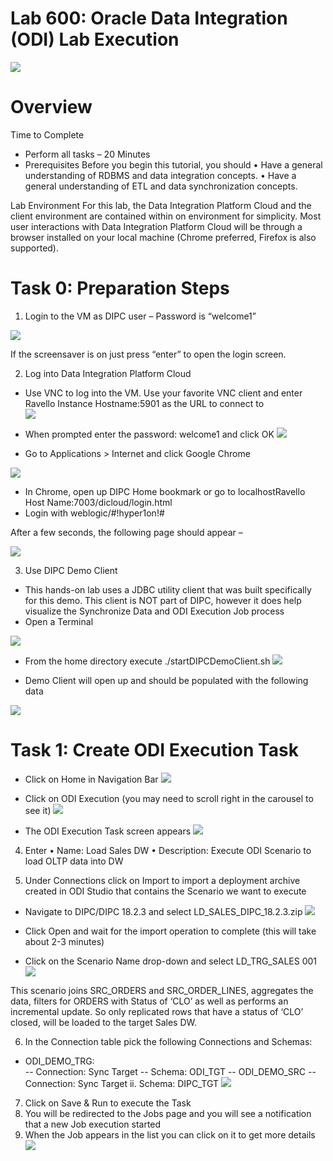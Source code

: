 
# Lab 600: Oracle Data Integration (ODI) Lab Execution
![](images/600/image600_0.png)
# Overview 

Time to Complete 
- Perform all tasks – 20 Minutes 
- Prerequisites 
Before you begin this tutorial, you should 
•	Have a general understanding of RDBMS and data integration concepts. 
•	Have a general understanding of ETL and data synchronization concepts. 

Lab Environment 
For this lab, the Data Integration Platform Cloud and the client environment are contained within on environment for simplicity.  Most user interactions with Data Integration Platform Cloud will be through a browser installed on your local machine (Chrome preferred, Firefox is also supported).   

# Task 0: Preparation Steps 


1. Login to the VM as DIPC user – Password is “welcome1”

![](images/600/image600_1.png)

 
If the screensaver is on just press “enter” to open the login screen. 

 
2.	Log into Data Integration Platform Cloud 
- Use VNC to log into the VM. Use your favorite VNC client and enter Ravello Instance Hostname:5901 as the URL to connect to  
![](images/600/image600_4.png)
- When prompted enter the password: welcome1 and click OK 
![](images/600/image600_5.png)

- Go to Applications > Internet and click Google Chrome 

![](images/600/image600_6.png)
- In Chrome, open up DIPC Home bookmark or go to localhostRavello Host Name:7003/dicloud/login.html
- Login with weblogic/#!hyper1on!#  

After a few seconds, the following page should appear – 

![](images/600/image600_7.png)

3. Use DIPC Demo Client 
- This hands-on lab uses a JDBC utility client that was built specifically for this demo.  This client is NOT part of DIPC, however it does help visualize the 
Synchronize Data and ODI Execution Job process 
- Open a Terminal 

![](images/600/image600_8.png)

- From the home directory execute ./startDIPCDemoClient.sh 
![](images/600/image600_9.png)

- Demo Client will open up and should be populated with the following data 

![](images/600/image600_10.png)

# Task 1: Create ODI Execution Task 

- Click on Home in Navigation Bar
![](images/600/image600_11.png)

- Click on ODI Execution (you may need to scroll right in the carousel to see it)
![](images/600/image600_12.png)

- The ODI Execution Task screen appears 
![](images/600/image600_13.png)

4. Enter
•	Name: Load Sales DW 
•	Description: Execute ODI Scenario to load OLTP data into DW 

5.	Under Connections click on Import to import a deployment archive created in ODI Studio that contains the Scenario we want to execute 
- Navigate to DIPC/DIPC 18.2.3 and select LD_SALES_DIPC_18.2.3.zip 
![](images/600/image600_14.png)

- Click Open and wait for the import operation to complete (this will take about 2-3 minutes) 
- Click on the Scenario Name drop-down and select LD_TRG_SALES 001 
![](images/600/image600_15.png)

This scenario joins SRC_ORDERS and SRC_ORDER_LINES, aggregates the data, filters for ORDERS with Status of ‘CLO’ as well as performs an incremental update. 
So only replicated rows that have a status of ‘CLO’ closed, will be loaded to the target Sales DW. 

6.	In the Connection table pick the following Connections and Schemas: 
- ODI_DEMO_TRG:  
-- Connection: Sync Target 
-- Schema: ODI_TGT 
-- ODI_DEMO_SRC 
-- Connection: Sync Target ii. Schema: DIPC_TGT 
![](images/600/image600_16.png)
7.	Click on Save & Run to execute the Task  
8.	You will be redirected to the Jobs page and you will see a notification that a new Job execution started 
9.	When the Job appears in the list you can click on it to get more details 
![](images/600/image600_17.png)